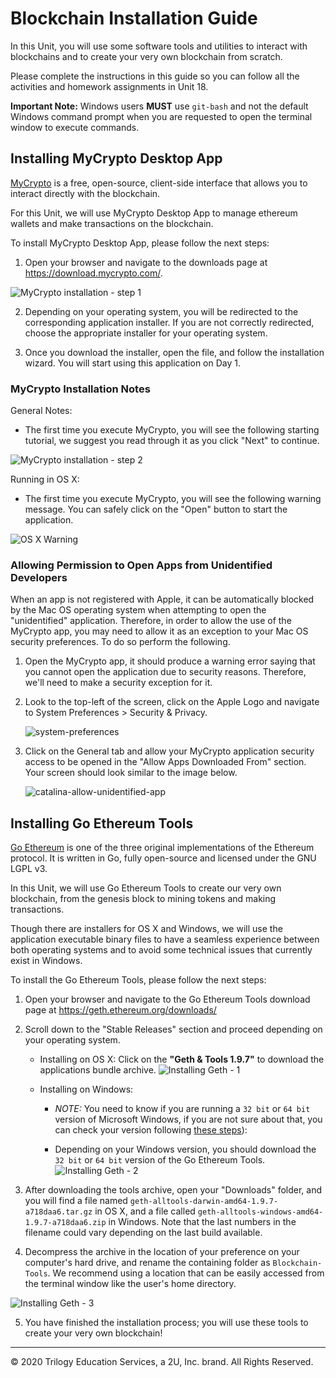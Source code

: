 # Blockchain Installation Guide

In this Unit, you will use some software tools and utilities to interact with blockchains and to create your very own blockchain from scratch.

Please complete the instructions in this guide so you can follow all the activities and homework assignments in Unit 18.

**Important Note:** Windows users **MUST** use `git-bash` and not the default Windows command prompt when you are requested to open the terminal window to execute commands.

## Installing MyCrypto Desktop App

[MyCrypto](https://www.mycrypto.com/) is a free, open-source, client-side interface that allows you to interact directly with the blockchain.

For this Unit, we will use MyCrypto Desktop App to manage ethereum wallets and make transactions on the blockchain.

To install MyCrypto Desktop App, please follow the next steps:

1. Open your browser and navigate to the downloads page at https://download.mycrypto.com/.

 ![MyCrypto installation - step 1](Images/mycrypto-1.png)

2. Depending on your operating system, you will be redirected to the corresponding application installer. If you are not correctly redirected, choose the appropriate installer for your operating system.

3. Once you download the installer, open the file, and follow the installation wizard. You will start using this application on Day 1.

### MyCrypto Installation Notes

General Notes:

* The first time you execute MyCrypto, you will see the following starting tutorial, we suggest you read through it as you click "Next" to continue.

 ![MyCrypto installation - step 2](Images/mycrypto-2.gif)

Running in OS X:

* The first time you execute MyCrypto, you will see the following warning message. You can safely click on the "Open" button to start the application.

 ![OS X Warning](Images/mycrypto-mac-wanrning.png)

### Allowing Permission to Open Apps from Unidentified Developers

When an app is not registered with Apple, it can be automatically blocked by the Mac OS operating system when attempting to open the "unidentified" application. Therefore, in order to allow the use of the MyCrypto app, you may need to allow it as an exception to your Mac OS security preferences. To do so perform the following.

1. Open the MyCrypto app, it should produce a warning error saying that you cannot open the application due to security reasons. Therefore, we'll need to make a security exception for it.

2. Look to the top-left of the screen, click on the Apple Logo and navigate to System Preferences > Security & Privacy.

    ![system-preferences](Images/system-preferences.png)

3. Click on the General tab and allow your MyCrypto application security access to be opened in the "Allow Apps Downloaded From" section. Your screen should look similar to the image below.

    ![catalina-allow-unidentified-app](Images/catalina-allow-unidentified-app.jpg)

## Installing Go Ethereum Tools

[Go Ethereum](https://geth.ethereum.org/) is one of the three original implementations of the Ethereum protocol. It is written in Go, fully open-source and licensed under the GNU LGPL v3.

In this Unit, we will use Go Ethereum Tools to create our very own blockchain, from the genesis block to mining tokens and making transactions.

Though there are installers for OS X and Windows, we will use the application executable binary files to have a seamless experience between both operating systems and to avoid some technical issues that currently exist in Windows.

To install the Go Ethereum Tools, please follow the next steps:

1. Open your browser and navigate to the Go Ethereum Tools download page at https://geth.ethereum.org/downloads/

2. Scroll down to the "Stable Releases" section and proceed depending on your operating system.

    * Installing on OS X: 
    Click on the **"Geth & Tools 1.9.7"** to download the applications bundle archive.
    ![Installing Geth - 1](Images/geth-1.gif)

    * Installing on Windows:
        * *NOTE:* You need to know if you are running a `32 bit` or `64 bit` version of Microsoft Windows, if you are not sure about that, you can check your version following [these steps](https://support.microsoft.com/en-us/help/13443/windows-which-version-am-i-running)):

       * Depending on your Windows version, you should download the `32 bit` or `64 bit` version of the Go Ethereum Tools.
    ![Installing Geth - 2](Images/geth-2.gif)
    

3. After downloading the tools archive, open your "Downloads" folder, and you will find a file named `geth-alltools-darwin-amd64-1.9.7-a718daa6.tar.gz` in OS X, and a file called `geth-alltools-windows-amd64-1.9.7-a718daa6.zip` in Windows. Note that the last numbers in the filename could vary depending on the last build available.

4. Decompress the archive in the location of your preference on your computer's hard drive, and rename the containing folder as `Blockchain-Tools`. We recommend using a location that can be easily accessed from the terminal window like the user's home directory.

 ![Installing Geth - 3](Images/geth-3.png)

5. You have finished the installation process; you will use these tools to create your very own blockchain!

---

© 2020 Trilogy Education Services, a 2U, Inc. brand. All Rights Reserved.
